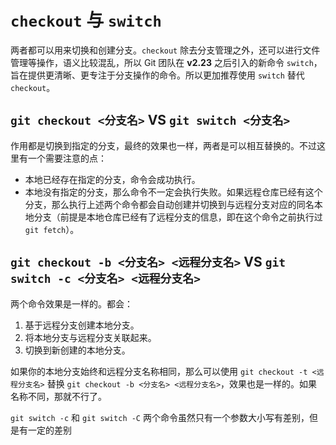 # `checkout` 与 `switch`

两者都可以用来切换和创建分支。`checkout` 除去分支管理之外，还可以进行文件管理等操作，语义比较混乱，所以 Git 团队在 **v2.23** 之后引入的新命令 `switch`，旨在提供更清晰、更专注于分支操作的命令。所以更加推荐使用 `switch` 替代 `checkout`。

## `git checkout <分支名>` VS `git switch <分支名>`

作用都是切换到指定的分支，最终的效果也一样，两者是可以相互替换的。不过这里有一个需要注意的点：

- 本地已经存在指定的分支，命令会成功执行。
- 本地没有指定的分支，那么命令不一定会执行失败。如果远程仓库已经有这个分支，那么执行上述两个命令都会自动创建并切换到与远程分支对应的同名本地分支（前提是本地仓库已经有了远程分支的信息，即在这个命令之前执行过 `git fetch`）。

## `git checkout -b <分支名> <远程分支名>` VS `git switch -c <分支名> <远程分支名>`

两个命令效果是一样的。都会：

1. 基于远程分支创建本地分支。
2. 将本地分支与远程分支关联起来。
3. 切换到新创建的本地分支。

如果你的本地分支始终和远程分支名称相同，那么可以使用 `git checkout -t <远程分支名>` 替换 `git checkout -b <分支名> <远程分支名>`，效果也是一样的。如果名称不同，那就不行了。

`git switch -c` 和 `git switch -C` 两个命令虽然只有一个参数大小写有差别，但是有一定的差别
